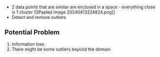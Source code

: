 - 2 data points that are similar are enclosed in a space - everything close is 1 cluster
![[Pasted image 20240413224824.png]]
- Detect and remove outliers

## Potential Problem
1. Information loss
2. There might be some outliers beyond the domain